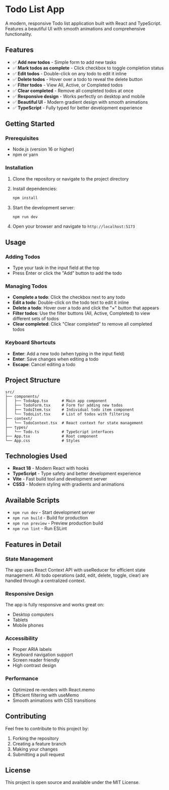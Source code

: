 # Todo List App

A modern, responsive Todo list application built with React and TypeScript. Features a beautiful UI with smooth animations and comprehensive functionality.

## Features

- ✅ **Add new todos** - Simple form to add new tasks
- ✅ **Mark todos as complete** - Click checkbox to toggle completion status
- ✅ **Edit todos** - Double-click on any todo to edit it inline
- ✅ **Delete todos** - Hover over a todo to reveal the delete button
- ✅ **Filter todos** - View All, Active, or Completed todos
- ✅ **Clear completed** - Remove all completed todos at once
- ✅ **Responsive design** - Works perfectly on desktop and mobile
- ✅ **Beautiful UI** - Modern gradient design with smooth animations
- ✅ **TypeScript** - Fully typed for better development experience

## Getting Started

### Prerequisites

- Node.js (version 16 or higher)
- npm or yarn

### Installation

1. Clone the repository or navigate to the project directory
2. Install dependencies:
   ```bash
   npm install
   ```

3. Start the development server:
   ```bash
   npm run dev
   ```

4. Open your browser and navigate to `http://localhost:5173`

## Usage

### Adding Todos
- Type your task in the input field at the top
- Press Enter or click the "Add" button to add the todo

### Managing Todos
- **Complete a todo**: Click the checkbox next to any todo
- **Edit a todo**: Double-click on the todo text to edit it inline
- **Delete a todo**: Hover over a todo and click the "×" button that appears
- **Filter todos**: Use the filter buttons (All, Active, Completed) to view different sets of todos
- **Clear completed**: Click "Clear completed" to remove all completed todos

### Keyboard Shortcuts
- **Enter**: Add a new todo (when typing in the input field)
- **Enter**: Save changes when editing a todo
- **Escape**: Cancel editing a todo

## Project Structure

```
src/
├── components/
│   ├── TodoApp.tsx      # Main app component
│   ├── TodoForm.tsx     # Form for adding new todos
│   ├── TodoItem.tsx     # Individual todo item component
│   └── TodoList.tsx     # List of todos with filtering
├── context/
│   └── TodoContext.tsx  # React context for state management
├── types/
│   └── Todo.ts          # TypeScript interfaces
├── App.tsx              # Root component
└── App.css              # Styles
```

## Technologies Used

- **React 18** - Modern React with hooks
- **TypeScript** - Type safety and better development experience
- **Vite** - Fast build tool and development server
- **CSS3** - Modern styling with gradients and animations

## Available Scripts

- `npm run dev` - Start development server
- `npm run build` - Build for production
- `npm run preview` - Preview production build
- `npm run lint` - Run ESLint

## Features in Detail

### State Management
The app uses React Context API with useReducer for efficient state management. All todo operations (add, edit, delete, toggle, clear) are handled through a centralized context.

### Responsive Design
The app is fully responsive and works great on:
- Desktop computers
- Tablets
- Mobile phones

### Accessibility
- Proper ARIA labels
- Keyboard navigation support
- Screen reader friendly
- High contrast design

### Performance
- Optimized re-renders with React.memo
- Efficient filtering with useMemo
- Smooth animations with CSS transitions

## Contributing

Feel free to contribute to this project by:
1. Forking the repository
2. Creating a feature branch
3. Making your changes
4. Submitting a pull request

## License

This project is open source and available under the MIT License.
